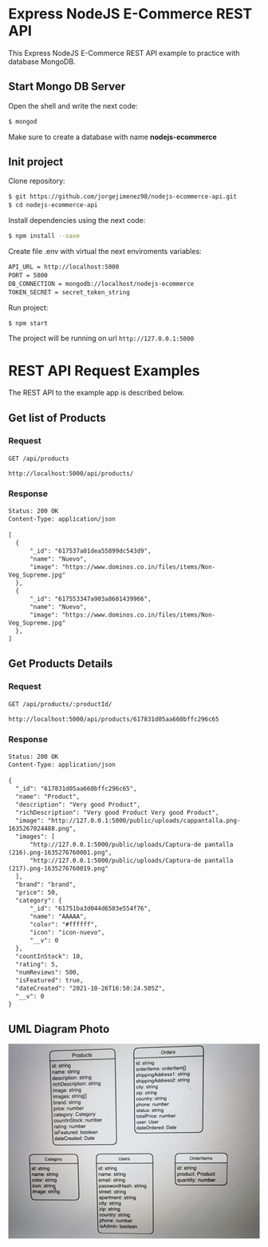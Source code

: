 # Express NodeJS E-Commerce REST API

This Express NodeJS E-Commerce REST API example to practice with database MongoDB.

## Start Mongo DB Server

Open the shell and write the next code:

```sh
$ mongod
```

Make sure to create a database with name **nodejs-ecommerce**  

## Init project

Clone repository:

```sh
$ git https://github.com/jorgejimenez98/nodejs-ecommerce-api.git
$ cd nodejs-ecommerce-api

```
Install dependencies using the next code:

```sh
$ npm install --save
```


Create file .env with virtual the next enviroments variables:

```sh
API_URL = http://localhost:5000
PORT = 5000
DB_CONNECTION = mongodb://localhost/nodejs-ecommerce
TOKEN_SECRET = secret_token_string
```

Run project:

```sh
$ npm start
```
  
The project will be running on url `http://127.0.0.1:5000`


# REST API Request Examples

The REST API to the example app is described below.

## Get list of Products

### Request

`GET /api/products`

    http://localhost:5000/api/products/

### Response

    Status: 200 OK
    Content-Type: application/json
    
    [
      {
          "_id": "617537a01dea55899dc543d9",
          "name": "Nuevo",
          "image": "https://www.dominos.co.in/files/items/Non-Veg_Supreme.jpg"
      },
      {
          "_id": "617553347a903a8601439966",
          "name": "Nuevo",
          "image": "https://www.dominos.co.in/files/items/Non-Veg_Supreme.jpg"
      },
    ]

## Get Products Details

### Request

`GET /api/products/:productId/`

    http://localhost:5000/api/products/617831d05aa660bffc296c65

### Response

    Status: 200 OK
    Content-Type: application/json
    
    {
      "_id": "617831d05aa660bffc296c65",
      "name": "Product",
      "description": "Very good Product",
      "richDescription": "Very good Product Very good Product",
      "image": "http://127.0.0.1:5000/public/uploads/cappantalla.png-1635267024488.png",
      "images": [
          "http://127.0.0.1:5000/public/uploads/Captura-de pantalla (216).png-1635276760001.png",
          "http://127.0.0.1:5000/public/uploads/Captura-de pantalla (217).png-1635276760019.png"
      ],
      "brand": "brand",
      "price": 50,
      "category": {
          "_id": "61751ba3d044d6503e554f76",
          "name": "AAAAA",
          "color": "#ffffff",
          "icon": "icon-nuevo",
          "__v": 0
      },
      "countInStock": 10,
      "rating": 5,
      "numReviews": 500,
      "isFeatured": true,
      "dateCreated": "2021-10-26T16:50:24.505Z",
      "__v": 0
    }
    
    
## UML Diagram Photo
![Alt text](public/model.jpg?raw=true "Ejemplo")
